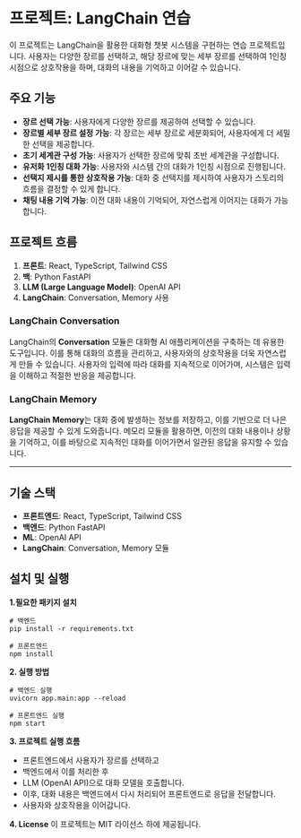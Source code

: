 # 프로젝트: LangChain 연습

이 프로젝트는 LangChain을 활용한 대화형 챗봇 시스템을 구현하는 연습 프로젝트입니다. 사용자는 다양한 장르를 선택하고, 해당 장르에 맞는 세부 장르를 선택하여 1인칭 시점으로 상호작용을 하며, 대화의 내용을 기억하고 이어갈 수 있습니다.

## 주요 기능

- **장르 선택 가능**: 사용자에게 다양한 장르를 제공하여 선택할 수 있습니다.
- **장르별 세부 장르 설정 가능**: 각 장르는 세부 장르로 세분화되어, 사용자에게 더 세밀한 선택을 제공합니다.
- **초기 세계관 구성 가능**: 사용자가 선택한 장르에 맞춰 초반 세계관을 구성합니다.
- **유저화 1인칭 대화 가능**: 사용자와 시스템 간의 대화가 1인칭 시점으로 진행됩니다.
- **선택지 제시를 통한 상호작용 가능**: 대화 중 선택지를 제시하여 사용자가 스토리의 흐름을 결정할 수 있게 합니다.
- **채팅 내용 기억 가능**: 이전 대화 내용이 기억되어, 자연스럽게 이어지는 대화가 가능합니다.

## 프로젝트 흐름

1. **프론트**: React, TypeScript, Tailwind CSS
2. **백**: Python FastAPI
3. **LLM (Large Language Model)**: OpenAI API
4. **LangChain**: Conversation, Memory 사용

### LangChain Conversation

LangChain의 **Conversation** 모듈은 대화형 AI 애플리케이션을 구축하는 데 유용한 도구입니다. 이를 통해 대화의 흐름을 관리하고, 사용자와의 상호작용을 더욱 자연스럽게 만들 수 있습니다. 사용자의 입력에 따라 대화를 지속적으로 이어가며, 시스템은 입력을 이해하고 적절한 반응을 제공합니다.

### LangChain Memory

**LangChain Memory**는 대화 중에 발생하는 정보를 저장하고, 이를 기반으로 더 나은 응답을 제공할 수 있게 도와줍니다. 메모리 모듈을 활용하면, 이전의 대화 내용이나 상황을 기억하고, 이를 바탕으로 지속적인 대화를 이어가면서 일관된 응답을 유지할 수 있습니다.

---

## 기술 스택

- **프론트엔드**: React, TypeScript, Tailwind CSS
- **백엔드**: Python FastAPI
- **ML**: OpenAI API
- **LangChain**: Conversation, Memory 모듈

## 설치 및 실행

**1.필요한 패키지 설치**

```
# 백엔드
pip install -r requirements.txt

# 프론트엔드
npm install
```

**2. 실행 방법**
```
# 백엔드 실행
uvicorn app.main:app --reload

# 프론트엔드 실행
npm start
```

**3. 프로젝트 실행 흐름**

- 프론트엔드에서 사용자가 장르를 선택하고
- 백엔드에서 이를 처리한 후
- LLM (OpenAI API)으로 대화 모델을 호출합니다.
- 이후, 대화 내용은 백엔드에서 다시 처리되어 프론트엔드로 응답을 전달합니다.
- 사용자와 상호작용을 이어갑니다.


**4. License**
이 프로젝트는 MIT 라이선스 하에 제공됩니다.
